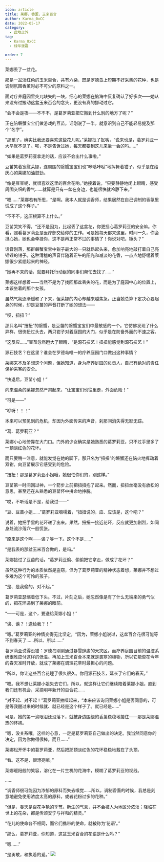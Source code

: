 ```yaml
---
icon: article
title: 莱娜，香薰，玉米百合
author: Karma_0xCC
date: 2022-05-17
category:
  - 此地之外
tag:
  - Karma_0xCC
  - 绿华漫霜

order: 7
---
```


莱娜丢了一盆花。

那是一盆淡红色的玉米百合，共有六朵，既是罗德岛上短期不好采集的花种，也是调制氛围香薰时必不可少的原料之一。

面对疗养庭园里突兀缺失的一块，细心的莱娜在脑海中反复确认了好多次——她从来没有过搬动这盆玉米百合的念头，更没有真的挪动过它。

<!-- more -->

“会不会是夜——不不不，是葛罗莉亚把它搬到什么别的地方了呢？”

正在陪磐蟹宝宝们做游戏的豆苗，话刚说了一半，就意识到自己不能轻易提及那个“名字”。

“那孩子，确实比我还要喜欢这些花儿呢。”莱娜抿了抿嘴，“说来也是，葛罗莉亚一大早就不见了。唉，不是告诉过她，每天都要到这儿来坐一会的吗……”

“如果是葛罗莉亚拿走的话，应该不会出什么事啦。”

豆苗笑着宽慰莱娜，连周围的磐蟹宝宝们也“咔哒咔哒”地挥舞着钳子，似乎是在给灰心的莱娜加油鼓劲。

“像是豆豆呢，就很喜欢这里的百合花哟。”她接着说，“只要静静地闭上眼睛，感受周围交织的香气……就算是只有一盆在身边，也能很快就冷静下来。”

“嗯……”莱娜若有所思，“是啊。我本人就是调香师，结果居然在自己调制的香氛里慌成了这个样子。”

“不不不，这压根算不上什么。”

豆苗哭笑不得，“还不是因为，比起丢了这盆花，你更担心葛罗莉亚的安全嘛。你看，照看葛罗莉亚是医疗部交给你的工作。可是她每天都来这里，时间一久，你会担心她，她也会牵挂你，这不是再正常不过的事情了！你说对吧，锤头？”

话音刚落，那群磐蟹宝宝中钳子最大的一只就昂起头来，愈加响亮地敲打着自己亮锃锃的钳子。这种滑稽的声音伴随着正午的阳光和减淡的花香，一点点地舒缓着莱娜很少紧绷起来的神经。

“她再不来的话，就要拜托行动组的同事们帮忙去找了……”

莱娜这样想着——当然不是为了找回那盆丢失的花，而是为了庭园中心的位置上，本该坐着的那个女孩。

虽然气氛逐渐缓和了下来，但莱娜的内心却越来越焦急。正当她总算下定决心要起身的时候，却是豆苗的声音打断了她的想法——

“哎，扭扭？”

那只名叫“扭扭”的磐蟹，是豆苗的磐蟹宝宝们中最敏感的一个。它仿佛发现了什么异样，很快扭过头去，两只钳子对着庭园的大门，似乎是在防备外面的不速之客。

“这反应……”豆苗忽然瞪大了眼睛，“是源石技艺！扭扭能感觉到源石技艺！”

源石技艺？在这里？谁会在罗德岛唯一的疗养庭园门口做出这种事情？

莱娜来不及多想这个问题，但她知道，身为疗养庭园的负责人，自己有绝对的责任保护来客的安全。

“快退后，豆苗小姐！”

向来温柔的莱娜忽然严肃起来，“让宝宝们也往里走，外面危险！”

“可是——”

“咿呀！！！”

本来可以预见到的危机，却因为外面传来的声音，刹那间消失得无影无踪。

“葛、葛罗莉亚？”

莱娜小心地倚靠在大门口。门外的少女确实是她熟悉的葛罗莉亚，只不过手里多了一顶淡红色的花环。

而只要稍一注意，就能发觉在她的脚下，那只名为“扭扭”的磐蟹还在恼火地挥动着双钳，向豆苗展示它感受到的危险。

“扭扭！那是葛罗莉亚小姐哦，她很怕你们的，别这样。”

豆苗第一时间回过神，一个箭步上前把扭扭抱了起来。然而，扭扭丝毫没有放松的意思，甚至还在从熟悉的豆苗怀中拼命地挣脱。

“哎，不听话是不是，给我过——”

“豆、豆苗小姐……”葛罗莉亚嗫嚅着，“扭扭说的，应、应该是，这个吧？”

说着，她把手里的花环递了出来。果然，扭扭一接近花环，反应就更加剧烈，如同身处流沙落穴一般慌张。

“原来是这个啊——诶？等一下。这个不是……”

“是我丢的那盆玉米百合做的，是吗。”

莱娜接过了豆苗的话，“葛罗莉亚偷、偷偷把它拿走，做成了花环？”

虽然这种行为的本质依然是盗窃，但为了葛罗莉亚的精神状态着想，莱娜并不想过多难为这个可怜的孩子。

“是、是我偷的，对不起。”

葛罗莉亚瑟缩着低下头。不过，片刻之后，她忽然像是有了什么无端来的勇气似的，把花环递到了莱娜的眼前。

“——可是，这个，要送给莱娜小姐！”

“诶、诶？！送给我？！”

“嗯。”葛罗莉亚的神情变得无比坚定，“因为，莱娜小姐说过，这盆百合花很可能等不到春天了……所以、所以……”

葛罗莉亚说得没错：罗德岛刚刚通过暴雪肆虐的天灾区，而疗养庭园目前的温控系统很难应付这样的低温。再加上玉米百合本来就是畏寒的植物，所以它能否在今年的春天准时开放，就成了莱娜在调理花草时最担心的问题。

“所以，你让这些百合花睡了很久很久。你用源石技艺，延长了它们的春天。”

“嗯。我不想让莱娜小姐失去它们，所以，就这样让它们继续陪着莱娜小姐，直到我们还有机会，采摘明年新开的百合花……

“对不起、对不起！”葛罗莉亚抽噎起来，“本来应该询问莱娜小姐是否同意的，可是等我醒过来的时候就、就已经是这个样子了。就已经是……”

可是，她的第一滴眼泪还没落下，就被身边围绕的香薰稳稳地接住——那是莱娜温热的怀抱。

“嗯，没关系哦。这样的心意，一定是葛罗莉亚自己做出的决定。我当然同意你的决定，因为你做得很棒，而且……”

莱娜松开怀中的葛罗莉亚，然后把那顶淡红色的花环稳稳地戴在了头顶。

“看。这不是，很漂亮嘛。”

莱娜暖阳般的笑容，溶化在一片生机的花海中，模糊了葛罗莉亚的视线。

……

“调香师很可能因为浓郁的原料而失去嗅觉……所以，调制香薰的时候，我总是刻意地避免使用浓度太高的原料，或者花粉过多的花种。”

“但是，春天是百花争艳的季节。新生的气息，并不会被人为地区分浓淡；降临在世上的花朵，都是传颂安宁与祥和的精灵。”

“花儿的使命各不相同，而它们携带的使命，就被称为‘花语’。”

“那么，葛罗莉亚，你知道，这盆玉米百合的花语是什么吗？”

“嗯……”

“是勇敢，和执着的爱。”
![](/eod.png)

<ArticleAd />